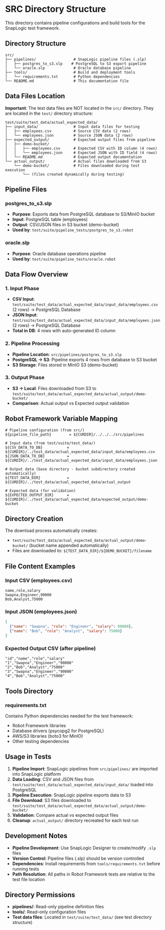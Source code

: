 # SRC Directory Structure

This directory contains pipeline configurations and build tools for the SnapLogic test framework.

## Directory Structure

```
src/
├── pipelines/                 # SnapLogic pipeline files (.slp)
│   ├── postgres_to_s3.slp    # PostgreSQL to S3 export pipeline
│   └── oracle.slp             # Oracle database pipeline
├── tools/                     # Build and deployment tools
│   └── requirements.txt       # Python dependencies
└── README.md                  # This documentation file
```

## Data Files Location

**Important**: The test data files are NOT located in the `src/` directory. They are located in the `test/` directory structure:

```
test/suite/test_data/actual_expected_data/
├── input_data/                # Input data files for testing
│   ├── employees.csv          # Source CSV data (2 rows)
│   └── employees.json         # Source JSON data (2 rows)
├── expected_output/           # Expected output files from pipeline
│   ├── demo-bucket/
│   │   ├── employees.csv      # Expected CSV with ID column (4 rows)
│   │   └── employees.json     # Expected JSON with ID field (4 rows)
│   └── README.md              # Expected output documentation
└── actual_output/             # Actual files downloaded from S3
    └── demo-bucket/           # Files downloaded during test execution
        └── (files created dynamically during testing)
```

## Pipeline Files

### postgres_to_s3.slp
- **Purpose**: Exports data from PostgreSQL database to S3/MinIO bucket
- **Input**: PostgreSQL table (employees)
- **Output**: CSV/JSON files in S3 bucket (demo-bucket)
- **Used by**: `test/suite/pipeline_tests/postgres_to_s3.robot`

### oracle.slp
- **Purpose**: Oracle database operations pipeline
- **Used by**: `test/suite/pipeline_tests/oracle.robot`

## Data Flow Overview

### 1. Input Phase
- **CSV Input**: `test/suite/test_data/actual_expected_data/input_data/employees.csv` (2 rows) → PostgreSQL Database
- **JSON Input**: `test/suite/test_data/actual_expected_data/input_data/employees.json` (2 rows) → PostgreSQL Database
- **Total in DB**: 4 rows with auto-generated ID column

### 2. Pipeline Processing
- **Pipeline Location**: `src/pipelines/postgres_to_s3.slp`
- **PostgreSQL → S3**: Pipeline exports 4 rows from database to S3 bucket
- **S3 Storage**: Files stored in MinIO S3 (demo-bucket)

### 3. Output Phase  
- **S3 → Local**: Files downloaded from S3 to `test/suite/test_data/actual_expected_data/actual_output/demo-bucket/`
- **Comparison**: Actual output vs Expected output validation

## Robot Framework Variable Mapping

```robotframework
# Pipeline configuration (from src/)
${pipeline_file_path}        = ${CURDIR}/../../../src/pipelines

# Input data (from test/suite/test_data/)
${CSV_DATA_TO_DB}           = ${CURDIR}/../test_data/actual_expected_data/input_data/employees.csv
${JSON_DATA_TO_DB}          = ${CURDIR}/../test_data/actual_expected_data/input_data/employees.json

# Output data (base directory - bucket subdirectory created automatically)
${TEST_DATA_DIR}            = ${CURDIR}/../test_data/actual_expected_data/actual_output

# Expected data (for validation)
${EXPECTED_OUTPUT_DIR}      = ${CURDIR}/../test_data/actual_expected_data/expected_output/demo-bucket
```

## Directory Creation

The download process automatically creates:
- `test/suite/test_data/actual_expected_data/actual_output/demo-bucket/` (bucket name appended automatically)
- Files are downloaded to: `${TEST_DATA_DIR}/${DEMO_BUCKET}/filename`

## File Content Examples

### Input CSV (employees.csv)
```csv
name,role,salary
Swapna,Engineer,90000
Bob,Analyst,75000
```

### Input JSON (employees.json)
```json
[
  {"name": "Swapna", "role": "Engineer", "salary": 90000},
  {"name": "Bob", "role": "Analyst", "salary": 75000}
]
```

### Expected Output CSV (after pipeline)
```csv
"id","name","role","salary"
"1","Swapna","Engineer","90000"
"2","Bob","Analyst","75000"
"3","Swapna","Engineer","90000"
"4","Bob","Analyst","75000"
```

## Tools Directory

### requirements.txt
Contains Python dependencies needed for the test framework:
- Robot Framework libraries
- Database drivers (psycopg2 for PostgreSQL)
- AWS/S3 libraries (boto3 for MinIO)
- Other testing dependencies

## Usage in Tests

1. **Pipeline Import**: SnapLogic pipelines from `src/pipelines/` are imported into SnapLogic platform
2. **Data Loading**: CSV and JSON files from `test/suite/test_data/actual_expected_data/input_data/` loaded into PostgreSQL
3. **Pipeline Execution**: SnapLogic pipeline exports data to S3
4. **File Download**: S3 files downloaded to `test/suite/test_data/actual_expected_data/actual_output/demo-bucket/`
5. **Validation**: Compare actual vs expected output files
6. **Cleanup**: `actual_output/` directory recreated for each test run

## Development Notes

- **Pipeline Development**: Use SnapLogic Designer to create/modify `.slp` files
- **Version Control**: Pipeline files (.slp) should be version controlled
- **Dependencies**: Install requirements from `tools/requirements.txt` before running tests
- **Path Resolution**: All paths in Robot Framework tests are relative to the test file location

## Directory Permissions

- **pipelines/**: Read-only pipeline definition files
- **tools/**: Read-only configuration files
- **Test data files**: Located in `test/suite/test_data/` (see test directory structure)
